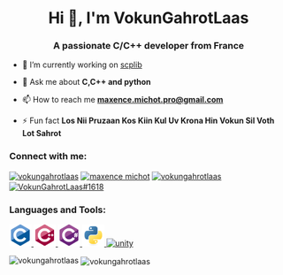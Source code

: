 <h1 align="center">Hi 👋, I'm VokunGahrotLaas</h1>
<h3 align="center">A passionate C/C++ developer from France</h3>

- 🔭 I’m currently working on [scplib](https://github.com/VokunGahrotLaas/scplib)

- 💬 Ask me about **C,C++ and python**

- 📫 How to reach me **maxence.michot.pro@gmail.com**

- ⚡ Fun fact **Los Nii Pruzaan Kos Kiin Kul Uv Krona Hin Vokun Sil Voth Lot Sahrot**

<h3 align="left">Connect with me:</h3>
<p align="left">
<a href="https://twitter.com/vokungahrotlaas" target="blank"><img align="center" src="https://raw.githubusercontent.com/rahuldkjain/github-profile-readme-generator/master/src/images/icons/Social/twitter.svg" alt="vokungahrotlaas" height="30" width="40" /></a>
<a href="https://linkedin.com/in/maxence michot" target="blank"><img align="center" src="https://raw.githubusercontent.com/rahuldkjain/github-profile-readme-generator/master/src/images/icons/Social/linked-in-alt.svg" alt="maxence michot" height="30" width="40" /></a>
<a href="https://instagram.com/vokungahrotlaas" target="blank"><img align="center" src="https://raw.githubusercontent.com/rahuldkjain/github-profile-readme-generator/master/src/images/icons/Social/instagram.svg" alt="vokungahrotlaas" height="30" width="40" /></a>
<a href="https://discord.gg/VokunGahrotLaas#1618" target="blank"><img align="center" src="https://raw.githubusercontent.com/rahuldkjain/github-profile-readme-generator/master/src/images/icons/Social/discord.svg" alt="VokunGahrotLaas#1618" height="30" width="40" /></a>
</p>

<h3 align="left">Languages and Tools:</h3>
<p align="left"> <a href="https://www.cprogramming.com/" target="_blank"> <img src="https://raw.githubusercontent.com/devicons/devicon/master/icons/c/c-original.svg" alt="c" width="40" height="40"/> </a> <a href="https://www.w3schools.com/cpp/" target="_blank"> <img src="https://raw.githubusercontent.com/devicons/devicon/master/icons/cplusplus/cplusplus-original.svg" alt="cplusplus" width="40" height="40"/> </a> <a href="https://www.w3schools.com/cs/" target="_blank"> <img src="https://raw.githubusercontent.com/devicons/devicon/master/icons/csharp/csharp-original.svg" alt="csharp" width="40" height="40"/> </a> <a href="https://www.python.org" target="_blank"> <img src="https://raw.githubusercontent.com/devicons/devicon/master/icons/python/python-original.svg" alt="python" width="40" height="40"/> </a> <a href="https://unity.com/" target="_blank"> <img src="https://www.vectorlogo.zone/logos/unity3d/unity3d-icon.svg" alt="unity" width="40" height="40"/> </a> </p>

<p><img align="left" src="https://github-readme-stats.vercel.app/api/top-langs?username=vokungahrotlaas&show_icons=true&locale=en&layout=compact" alt="vokungahrotlaas" /></p>

<p>&nbsp;<img align="center" src="https://github-readme-stats.vercel.app/api?username=vokungahrotlaas&show_icons=true&locale=en" alt="vokungahrotlaas" /></p>

